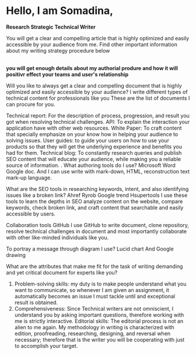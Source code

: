 
<!doctype html>
<html>
<head>
    <title>Technicalwriterportfolio</title>
    <link rel="stylesheet" href="stylesheet.css"/>
</head>
<body>
      <main>
        <div><h1> Hello, I am Somadina,</h1>
        <p><strong> Research Strategic Technical Writer</strong></p>
        <p>You will get a clear and compelling article that is highly optimized and easily accessible by your audience from me. Find other important information about my writing strategy procedure below </p><br> <strong> you will get enough details about my authorial produre and how it will positivr effect your teams and user's relationship</strong>
        </div>
        <div> <p>Will you like to always get a clear and compelling document that is highly optimized and easily accessible by your audience?  I write different types of technical content for professionals like you
These are the list of documents I can procure for you.

Technical report: For the description of process, progression, and result you got when resolving technical challenges.
API: To explain the interaction your application have with other web resources. 
White Paper: To craft content that specially emphasize on your know how in helping your audience to solving issues. 
<detail>User guides: to guide your users on how to use your products so that they will get the underlying experience and benefits you had for them. </detail>
Technical blog: To constantly research queries and publish SEO content that will educate your audience, while making you a reliable source of information. .
What authoring tools do I use?
Microsoft Word 
Google doc. 
And I can use write with mark-down, HTML, reconstruction text mark-up language. 

What are the SEO tools in researching keywords, intent, and also identifying issues like a broken link? 
Ahref 
Ryrob
Google trend 
Hsupertools 
I use these tools to learn the depths in SEO analyze content on the website, compare keywords, check broken link, and craft content that searchable and easily accessible by users. 

Collaboration tools 
GitHub
I use GitHub to write document, clone repository, resolve technical challenges in document and most importantly collaborate with other like-minded individuals like you. 

To portray a message through diagram I use? 
Lucid chart
 And Google drawing

What are the attributes that make me fit for the task of writing demanding and yet critical document for experts like you?

1. Problem-solving skills: my duty is to make people understand what you want to communicate, so whenever I am given an assignment, it automatically becomes an issue I must tackle until and exceptional result is obtained.
2. Comprehensiveness: Since Technical writers are not omniscient, I understand you by asking important questions, therefore working with me is strictly interactive.
Editorial skills: The editorial process is not an alien to me again. My methodology in writing is characterized with edition, proofreading, researching, designing, and reversal when necessary; therefore that is the writer you will be cooperating with just to accomplish your target.
</body>
</html>

